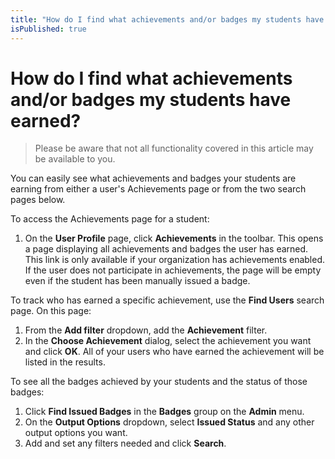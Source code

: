 ```yaml
---
title: "How do I find what achievements and/or badges my students have earned?"
isPublished: true
---
```


# How do I find what achievements and/or badges my students have earned?

> Please be aware that not all functionality covered in this article may be available to you.

You can easily see what achievements and badges your students are earning from either a user's Achievements page or from the two search pages below. 

To access the Achievements page for a student:
1. On the **User Profile** page, click **Achievements** in the toolbar. This opens a page displaying all achievements and badges the user has earned. This link is only available if your organization has achievements enabled. If the user does not participate in achievements, the page will be empty even if the student has been manually issued a badge.

To track who has earned a specific achievement, use the **Find Users** search page. On this page:
1. From the **Add filter** dropdown, add the **Achievement** filter.
1. In the **Choose Achievement** dialog, select the achievement you want and click **OK**. All of your users who have earned the achievement will be listed in the results.

To see all the badges achieved by your students and the status of those badges:
1. Click **Find Issued Badges** in the **Badges** group on the **Admin** menu.
1. On the **Output Options** dropdown, select **Issued Status** and any other output options you want.
1. Add and set any filters needed and click **Search**.
